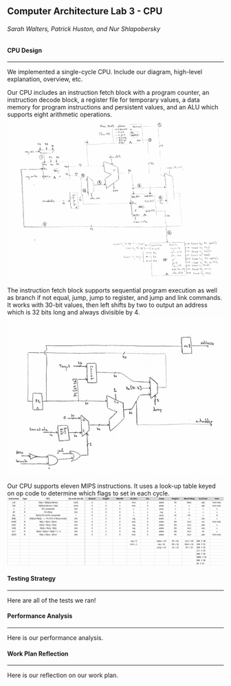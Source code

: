 ## Computer Architecture Lab 3 - CPU
###### Sarah Walters, Patrick Huston, and Nur Shlapobersky

#### CPU Design
------
We implemented a single-cycle CPU. Include our diagram, high-level explanation, overview, etc.

Our CPU includes an instruction fetch block with a program counter, an instruction decode block, a register file for temporary values, a data memory for program instructions and persistent values, and an ALU which supports eight arithmetic operations.
![Single-Cycle CPU Block Diagram](/img/cpu.png "Single-Cycle CPU Block Diagram")

The instruction fetch block supports sequential program execution as well as branch if not equal, jump, jump to register, and jump and link commands. It works with 30-bit values, then left shifts by two to output an address which is 32 bits long and always divisible by 4.
![Instruction Fetch Block Diagram](/img/instr_fetch.png "Instruction Fetch Block Diagram")

Our CPU supports eleven MIPS instructions. It uses a look-up table keyed on op code to determine which flags to set in each cycle.
![Instruction Fetch Block Diagram](/img/instr_decode.png "Instruction Fetch Block Diagram")

#### Testing Strategy
------
Here are all of the tests we ran! 


#### Performance Analysis
------
Here is our performance analysis.


#### Work Plan Reflection
------
Here is our reflection on our work plan.
